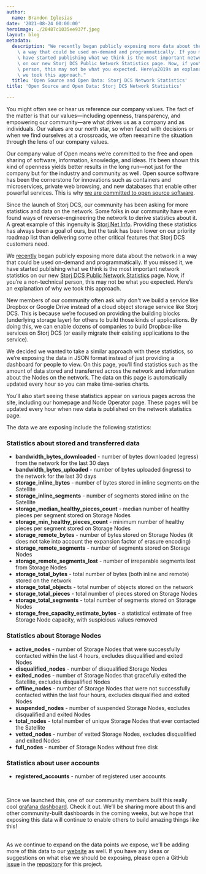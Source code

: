 ```yaml
---
author:
  name: Brandon Iglesias
date: '2021-08-24 00:00:00'
heroimage: ./20487c1035ee937f.jpeg
layout: blog
metadata:
  description: "We recently began publicly exposing more data about the network in\
    \ a way that could be used on-demand and programmatically. If you missed it, we\
    \ have started publishing what we think is the most important network statistics\
    \ on our new Storj DCS Public Network Statistics page. Now, if you\u2019re a non-technical\
    \ person, this may not be what you expected. Here\u2019s an explanation of why\
    \ we took this approach."
  title: 'Open Source and Open Data: Storj DCS Network Statistics'
title: 'Open Source and Open Data: Storj DCS Network Statistics'

---
```


You might often see or hear us reference our company values. The fact of the matter is that our values—including openness, transparency, and empowering our community—are what drives us as a company and as individuals. Our values are our north star, so when faced with decisions or when we find ourselves at a crossroads, we often reexamine the situation through the lens of our company values.   


Our company value of Open means we’re committed to the free and open sharing of software, information, knowledge, and ideas. It’s been shown this kind of openness yields better results in the long run—not just for the company but for the industry and community as well. Open source software has been the cornerstone for innovations such as containers and microservices, private web browsing, and new databases that enable other powerful services. This is why [we are committed to open source software](https://www.storj.io/open-source).    


Since the launch of Storj DCS, our community has been asking for more statistics and data on the network. Some folks in our community have even found ways of reverse-engineering the network to derive statistics about it. A great example of this ingenuity is [Storj Net Info](https://storjnet.info/). Providing these statistics has always been a goal of ours, but the task has been lower on our priority roadmap list than delivering some other critical features that Storj DCS customers need.   


We [recently](https://forum.storj.io/t/publicly-exposed-network-data-official-statistics-from-storj-dcs-satellites/14103) began publicly exposing more data about the network in a way that could be used on-demand and programmatically. If you missed it, we have started publishing what we think is the most important network statistics on our new [Storj DCS Public Network Statistics](https://stats.storjshare.io/) page. Now, if you’re a non-technical person, this may not be what you expected. Here’s an explanation of why we took this approach.   


New members of our community often ask why don't we build a service like Dropbox or Google Drive instead of a cloud object storage service like Storj DCS. This is because we’re focused on providing the building blocks (underlying storage layer) for others to build those kinds of applications. By doing this, we can enable dozens of companies to build Dropbox-like services on Storj DCS (or easily migrate their existing applications to the service).   
  
We decided we wanted to take a similar approach with these statistics, so we’re exposing the data in JSON format instead of just providing a dashboard for people to view. On this page, you’ll find statistics such as the amount of data stored and transferred across the network and information about the Nodes on the network. The data on this page is automatically updated every hour so you can make time-series charts.   
  
You’ll also start seeing these statistics appear on various pages across the site, including our homepage and Node Operator page. These pages will be updated every hour when new data is published on the network statistics page.  


The data we are exposing include the following statistics:   


### Statistics about stored and transferred data

* **bandwidth\_bytes\_downloaded** - number of bytes downloaded (egress) from the network for the last 30 days
* **bandwidth\_bytes\_uploaded** - number of bytes uploaded (ingress) to the network for the last 30 days
* **storage\_inline\_bytes** - number of bytes stored in inline segments on the Satellite
* **storage\_inline\_segments** - number of segments stored inline on the Satellite
* **storage\_median\_healthy\_pieces\_count** - median number of healthy pieces per segment stored on Storage Nodes
* **storage\_min\_healthy\_pieces\_count** - minimum number of healthy pieces per segment stored on Storage Nodes
* **storage\_remote\_bytes** - number of bytes stored on Storage Nodes (it does not take into account the expansion factor of erasure encoding)
* **storage\_remote\_segments** - number of segments stored on Storage Nodes
* **storage\_remote\_segments\_lost** - number of irreparable segments lost from Storage Nodes
* **storage\_total\_bytes** - total number of bytes (both inline and remote) stored on the network
* **storage\_total\_object**s - total number of objects stored on the network
* **storage\_total\_pieces** - total number of pieces stored on Storage Nodes
* **storage\_total\_segments** - total number of segments stored on Storage Nodes
* **storage\_free\_capacity\_estimate\_bytes** - a statistical estimate of free Storage Node capacity, with suspicious values removed

### Statistics about Storage Nodes

* **active\_nodes** - number of Storage Nodes that were successfully contacted within the last 4 hours, excludes disqualified and exited Nodes
* **disqualified\_nodes** - number of disqualified Storage Nodes
* **exited\_nodes** - number of Storage Nodes that gracefully exited the Satellite, excludes disqualified Nodes
* **offline\_nodes** - number of Storage Nodes that were not successfully contacted within the last four hours, excludes disqualified and exited Nodes
* **suspended\_nodes** - number of suspended Storage Nodes, excludes disqualified and exited Nodes
* **total\_nodes** - total number of unique Storage Nodes that ever contacted the Satellite
* **vetted\_nodes** - number of vetted Storage Nodes, excludes disqualified and exited Nodes
* **full\_nodes** - number of Storage Nodes without free disk

### Statistics about user accounts

* **registered\_accounts** - number of registered user accounts

‍  


Since we launched this, one of our community members built this really cool [grafana dashboard](https://storjstats.info/d/storj/storj-network-statistics?orgId=1). Check it out. We’ll be sharing more about this and other community-built dashboards in the coming weeks, but we hope that exposing this data will continue to enable others to build amazing things like this!

‍  
As we continue to expand on the data points we expose, we’ll be adding more of this data to our [website](http://storj.io) as well. If you have any ideas or suggestions on what else we should be exposing, please open a GitHub [issue](https://github.com/storj/stats/issues) in the [repository](https://github.com/storj/stats) for this project.  


  


